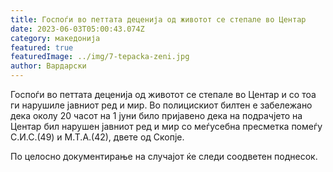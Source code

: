```yaml
---
title: Госпоѓи во петтата деценија од животот се степале во Центар
date: 2023-06-03T05:00:43.074Z
category: македонија
featured: true
featuredImage: ../img/7-tepacka-zeni.jpg
author: Вардарски
---
```

<!--StartFragment-->

Госпоѓи во петтата деценија од животот се степале во Центар и со тоа ги нарушиле јавниот ред и мир. Во полицискиот билтен е забележано дека околу 20 часот на 1 јуни било пријавено дека на подрачјето на Центар бил нарушен јавниот ред и мир со меѓусебна пресметка помеѓу С.И.С.(49) и М.Т.А.(42), двете од Скопје.

По целосно документирање на случајот ќе следи соодветен поднесок.

<!--EndFragment-->